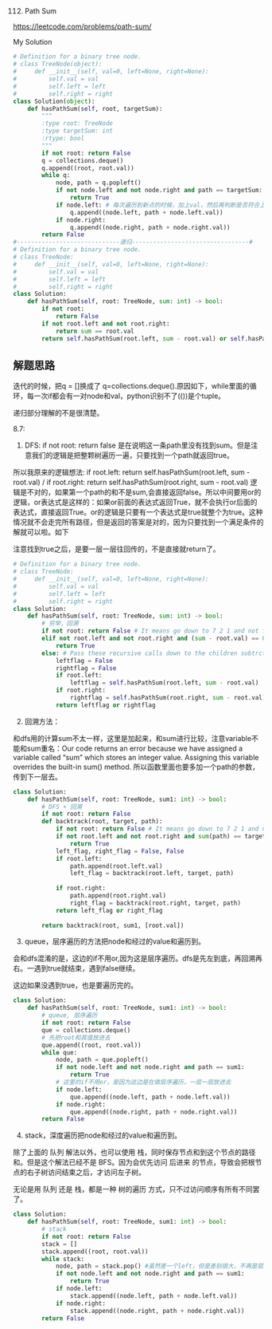 ## 
112. Path Sum

https://leetcode.com/problems/path-sum/

My Solution

```python
# Definition for a binary tree node.
# class TreeNode(object):
#     def __init__(self, val=0, left=None, right=None):
#         self.val = val
#         self.left = left
#         self.right = right
class Solution(object):
    def hasPathSum(self, root, targetSum):
        """
        :type root: TreeNode
        :type targetSum: int
        :rtype: bool
        """
        if not root: return False
        q = collections.deque()
        q.append((root, root.val))
        while q: 
            node, path = q.popleft()
            if not node.left and not node.right and path == targetSum:
                return True
            if node.left: # 每次遍历到新点的时候，加上val，然后再判断是否符合上一个if
                q.append((node.left, path + node.left.val))
            if node.right:
                q.append((node.right, path + node.right.val))
        return False
#-----------------------------递归---------------------------------#
# Definition for a binary tree node.
# class TreeNode:
#     def __init__(self, val=0, left=None, right=None):
#         self.val = val
#         self.left = left
#         self.right = right
class Solution:
    def hasPathSum(self, root: TreeNode, sum: int) -> bool:
        if not root:
            return False
        if not root.left and not root.right:
            return sum == root.val
        return self.hasPathSum(root.left, sum - root.val) or self.hasPathSum(root.right, sum - root.val)


```
## 解题思路
迭代的时候，把q = []换成了 q=collections.deque().原因如下，while里面的循环，每一次if都会有一对node和val，python识别不了(())是个tuple。

递归部分理解的不是很清楚。

8.7:
1. DFS: if not root: return false 是在说明这一条path里没有找到sum。但是注意我们的逻辑是把整颗树遍历一遍，只要找到一个path就返回true。

所以我原来的逻辑想法: if root.left: return self.hasPathSum(root.left, sum - root.val) / if root.right: return self.hasPathSum(root.right, sum - root.val) 逻辑是不对的，如果第一个path的和不是sum,会直接返回false。所以中间要用or的逻辑，or表达式是这样的：如果or前面的表达式返回True，就不会执行or后面的表达式，直接返回True。or的逻辑是只要有一个表达式是true就整个为true。这种情况就不会走完所有路径，但是返回的答案是对的，因为只要找到一个满足条件的解就可以啦。如下

注意找到true之后，是要一层一层往回传的，不是直接就return了。

```python
# Definition for a binary tree node.
# class TreeNode:
#     def __init__(self, val=0, left=None, right=None):
#         self.val = val
#         self.left = left
#         self.right = right
class Solution:
    def hasPathSum(self, root: TreeNode, sum: int) -> bool:
        # 穷举，回溯
        if not root: return False # It means go down to 7 2 1 and not find path
        elif not root.left and not root.right and (sum - root.val) == 0:
            return True
        else: # Pass these recursive calls down to the children subtrcting the root value that we are on currently from the sum we are looking for, ask the same question.      
            leftflag = False
            rightflag = False
            if root.left:
                leftflag = self.hasPathSum(root.left, sum - root.val)
            if root.right:
                rightflag = self.hasPathSum(root.right, sum - root.val)
            return leftflag or rightflag                
```

2. 回溯方法：

和dfs用的计算sum不太一样，这里是加起来，和sum进行比较，注意variable不能和sum重名：Our code returns an error because we have assigned a variable called “sum” which stores an integer value. Assigning this variable overrides the built-in sum() method. 所以函数里面也要多加一个path的参数，传到下一层去。
```python
class Solution:
    def hasPathSum(self, root: TreeNode, sum1: int) -> bool:
        # DFS + 回溯
        if not root: return False        
        def backtrack(root, target, path):
            if not root: return False # It means go down to 7 2 1 and not find path       
            if not root.left and not root.right and sum(path) == target:
                return True
            left_flag, right_flag = False, False
            if root.left:
                path.append(root.left.val)
                left_flag = backtrack(root.left, target, path)   
             
            if root.right:
                path.append(root.right.val)
                right_flag = backtrack(root.right, target, path)    
            return left_flag or right_flag
        
        return backtrack(root, sum1, [root.val])
```

3. queue，层序遍历的方法把node和经过的value和遍历到。

会和dfs混淆的是，这边的if不用or,因为这是层序遍历。dfs是先左到底，再回溯再右。一遇到true就结束，遇到false继续。

这边如果没遇到true，也是要遍历完的。

```python
class Solution:
    def hasPathSum(self, root: TreeNode, sum1: int) -> bool:
        # queue, 层序遍历
        if not root: return False
        que = collections.deque()
        # 先把root和其值放进去
        que.append((root, root.val))
        while que:
            node, path = que.popleft()
            if not node.left and not node.right and path == sum1:
                return True
            # 这里的if不用or，是因为这边是在做层序遍历，一层一层放进去
            if node.left:
                que.append((node.left, path + node.left.val))
            if node.right:
                que.append((node.right, path + node.right.val))
        return False
```

4. stack，深度遍历把node和经过的value和遍历到。

除了上面的 队列 解法以外，也可以使用 栈，同时保存节点和到这个节点的路径和。但是这个解法已经不是 BFS。因为会优先访问 后进来 的节点，导致会把根节点的右子树访问结束之后，才访问左子树。

无论是用 队列 还是 栈，都是一种 树的遍历 方式，只不过访问顺序有所有不同罢了。

```python
class Solution:
    def hasPathSum(self, root: TreeNode, sum1: int) -> bool:
        # stack
        if not root: return False
        stack = []
        stack.append((root, root.val))
        while stack:
            node, path = stack.pop() #虽然差一个left，但是差别很大，不再是层序遍历了，会先把右子树遍历完的
            if not node.left and not node.right and path == sum1:
                return True
            if node.left: 
                stack.append((node.left, path + node.left.val))
            if node.right:
                stack.append((node.right, path + node.right.val))
        return False
```



        

